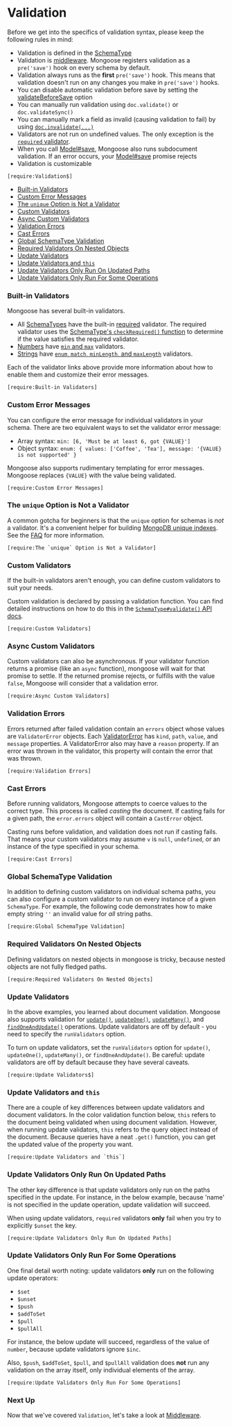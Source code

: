 # Validation

Before we get into the specifics of validation syntax, please keep the following rules in mind:

- Validation is defined in the [SchemaType](schematypes.html)
- Validation is [middleware](middleware.html). Mongoose registers validation as a `pre('save')` hook on every schema by default.
- Validation always runs as the **first** `pre('save')` hook. This means that validation doesn't run on any changes you make in `pre('save')` hooks.
- You can disable automatic validation before save by setting the [validateBeforeSave](guide.html#validateBeforeSave) option
- You can manually run validation using `doc.validate()` or `doc.validateSync()`
- You can manually mark a field as invalid (causing validation to fail) by using [`doc.invalidate(...)`](api/document.html#document_Document-invalidate)
- Validators are not run on undefined values. The only exception is the [`required` validator](api/schematype.html#schematype_SchemaType-required).
- When you call [Model#save](api/model.html#model_Model-save), Mongoose also runs subdocument validation. If an error occurs, your [Model#save](api/model.html#model_Model-save) promise rejects
- Validation is customizable

```acquit
[require:Validation$]
```

- [Built-in Validators](#built-in-validators)
- [Custom Error Messages](#custom-error-messages)
- [The `unique` Option is Not a Validator](#the-unique-option-is-not-a-validator)
- [Custom Validators](#custom-validators)
- [Async Custom Validators](#async-custom-validators)
- [Validation Errors](#validation-errors)
- [Cast Errors](#cast-errors)
- [Global SchemaType Validation](#global-schematype-validation)
- [Required Validators On Nested Objects](#required-validators-on-nested-objects)
- [Update Validators](#update-validators)
- [Update Validators and `this`](#update-validators-and-this)
- [Update Validators Only Run On Updated Paths](#update-validators-only-run-on-updated-paths)
- [Update Validators Only Run For Some Operations](#update-validators-only-run-for-some-operations)

### Built-in Validators

Mongoose has several built-in validators.

- All [SchemaTypes](schematypes.html) have the built-in [required](api/schematype.html#schematype_SchemaType-required) validator. The required validator uses the [SchemaType's `checkRequired()` function](api/schematype.html#schematype_SchemaType-checkRequired) to determine if the value satisfies the required validator.
- [Numbers](schematypes.html#numbers) have [`min` and `max`](schematypes.html#number-validators) validators.
- [Strings](schematypes.html#strings) have [`enum`, `match`, `minLength`, and `maxLength`](schematypes.html#string-validators) validators.

Each of the validator links above provide more information about how to enable them and customize their error messages.

```acquit
[require:Built-in Validators]
```

### Custom Error Messages

You can configure the error message for individual validators in your schema. There are two equivalent
ways to set the validator error message:

- Array syntax: `min: [6, 'Must be at least 6, got {VALUE}']`
- Object syntax: `enum: { values: ['Coffee', 'Tea'], message: '{VALUE} is not supported' }`

Mongoose also supports rudimentary templating for error messages.
Mongoose replaces `{VALUE}` with the value being validated.

```acquit
[require:Custom Error Messages]
```

### The `unique` Option is Not a Validator

A common gotcha for beginners is that the `unique` option for schemas
is *not* a validator. It's a convenient helper for building [MongoDB unique indexes](https://www.mongodb.com/docs/manual/core/index-unique/).
See the [FAQ](faq.html) for more information.

```acquit
[require:The `unique` Option is Not a Validator]
```

### Custom Validators

If the built-in validators aren't enough, you can define custom validators
to suit your needs.

Custom validation is declared by passing a validation function.
You can find detailed instructions on how to do this in the
[`SchemaType#validate()` API docs](api/schematype.html#schematype_SchemaType-validate).

```acquit
[require:Custom Validators]
```

### Async Custom Validators

Custom validators can also be asynchronous. If your validator function
returns a promise (like an `async` function), mongoose will wait for that
promise to settle. If the returned promise rejects, or fulfills with
the value `false`, Mongoose will consider that a validation error.

```acquit
[require:Async Custom Validators]
```

### Validation Errors

Errors returned after failed validation contain an `errors` object
whose values are `ValidatorError` objects. Each
[ValidatorError](api/error.html#error_Error-ValidatorError) has `kind`, `path`,
`value`, and `message` properties.
A ValidatorError also may have a `reason` property. If an error was
thrown in the validator, this property will contain the error that was
thrown.

```acquit
[require:Validation Errors]
```

### Cast Errors

Before running validators, Mongoose attempts to coerce values to the
correct type. This process is called _casting_ the document. If
casting fails for a given path, the `error.errors` object will contain
a `CastError` object.

Casting runs before validation, and validation does not run if casting
fails. That means your custom validators may assume `v` is `null`,
`undefined`, or an instance of the type specified in your schema.

```acquit
[require:Cast Errors]
```

### Global SchemaType Validation

In addition to defining custom validators on individual schema paths, you can also configure a custom validator to run on every instance of a given `SchemaType`.
For example, the following code demonstrates how to make empty string `''` an invalid value for _all_ string paths.

```acquit
[require:Global SchemaType Validation]
```

### Required Validators On Nested Objects

Defining validators on nested objects in mongoose is tricky, because
nested objects are not fully fledged paths.

```acquit
[require:Required Validators On Nested Objects]
```

### Update Validators

In the above examples, you learned about document validation. Mongoose also
supports validation for [`update()`](api/query.html#query_Query-update),
[`updateOne()`](api/query.html#query_Query-updateOne),
[`updateMany()`](api/query.html#query_Query-updateMany),
and [`findOneAndUpdate()`](api/query.html#query_Query-findOneAndUpdate) operations.
Update validators are off by default - you need to specify
the `runValidators` option.

To turn on update validators, set the `runValidators` option for
`update()`, `updateOne()`, `updateMany()`, or `findOneAndUpdate()`.
Be careful: update validators are off by default because they have several
caveats.

```acquit
[require:Update Validators$]
```

### Update Validators and `this`

There are a couple of key differences between update validators and
document validators. In the color validation function below, `this` refers
to the document being validated when using document validation.
However, when running update validators, `this` refers to the query object instead of the document.
Because queries have a neat `.get()` function, you can get the updated value of the property you want.

```acquit
[require:Update Validators and `this`]
```

### Update Validators Only Run On Updated Paths

The other key difference is that update validators only run on the paths
specified in the update. For instance, in the below example, because
'name' is not specified in the update operation, update validation will
succeed.

When using update validators, `required` validators **only** fail when
you try to explicitly `$unset` the key.

```acquit
[require:Update Validators Only Run On Updated Paths]
```

### Update Validators Only Run For Some Operations

One final detail worth noting: update validators **only** run on the
following update operators:

- `$set`
- `$unset`
- `$push`
- `$addToSet`
- `$pull`
- `$pullAll`

For instance, the below update will succeed, regardless of the value of
`number`, because update validators ignore `$inc`.

Also, `$push`, `$addToSet`, `$pull`, and `$pullAll` validation does
**not** run any validation on the array itself, only individual elements
of the array.

```acquit
[require:Update Validators Only Run For Some Operations]
```

### Next Up

Now that we've covered `Validation`, let's take a look at [Middleware](middleware.html).
